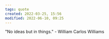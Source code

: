 ```yaml
---
tags: quote 
created: 2022-03-25, 15:56
modified: 2022-06-10, 09:25
---
```


"No ideas but in things." - William Carlos Williams